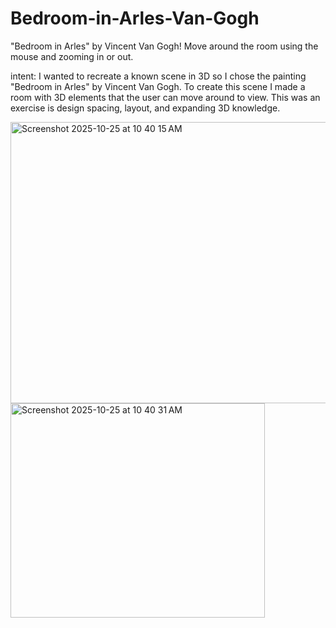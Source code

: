 # Bedroom-in-Arles-Van-Gogh

"Bedroom in Arles" by Vincent Van Gogh! Move around the room using the mouse and zooming in or out.

intent: I wanted to recreate a known scene in 3D so I chose the painting "Bedroom in Arles" by Vincent Van Gogh. To create this scene I made a room with 3D elements that the user can move around to view. This was an exercise is design spacing, layout, and expanding 3D knowledge.

<img width="598" height="450" alt="Screenshot 2025-10-25 at 10 40 15 AM" src="https://github.com/user-attachments/assets/87c0aecf-61d1-42e9-b54c-a4be27ee473c" />

<img width="407" height="343" alt="Screenshot 2025-10-25 at 10 40 31 AM" src="https://github.com/user-attachments/assets/20de314a-8159-4da6-92d1-0559b66fb1aa" />
